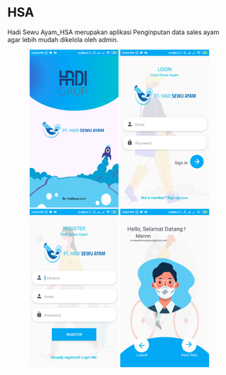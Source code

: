 # HSA
Hadi Sewu Ayam_HSA merupakan aplikasi Penginputan data sales ayam agar lebih mudah dikelola oleh admin.
<div align="center">
    <img src="/screenshots/1.png" width="200px"</img> 
    <img src="/screenshots/2.png" width="200px"</img> 
    <img src="/screenshots/3.png" width="200px"</img> 
    <img src="/screenshots/4.png" width="200px"</img> 
</div>
